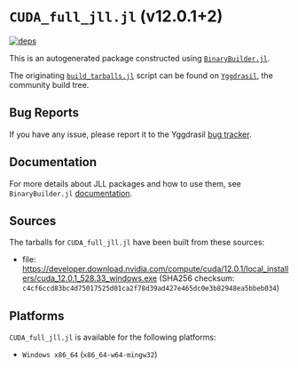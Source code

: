 # `CUDA_full_jll.jl` (v12.0.1+2)

[![deps](https://juliahub.com/docs/CUDA_full_jll/deps.svg)](https://juliahub.com/ui/Packages/CUDA_full_jll/dEkbx?page=2)

This is an autogenerated package constructed using [`BinaryBuilder.jl`](https://github.com/JuliaPackaging/BinaryBuilder.jl).

The originating [`build_tarballs.jl`](https://github.com/JuliaPackaging/Yggdrasil/blob/79b2a71d38e8ad68e60c89d1ac075b1c4c1bd7d6/C/CUDA/CUDA_full@12.0/build_tarballs.jl) script can be found on [`Yggdrasil`](https://github.com/JuliaPackaging/Yggdrasil/), the community build tree.

## Bug Reports

If you have any issue, please report it to the Yggdrasil [bug tracker](https://github.com/JuliaPackaging/Yggdrasil/issues).

## Documentation

For more details about JLL packages and how to use them, see `BinaryBuilder.jl` [documentation](https://docs.binarybuilder.org/stable/jll/).

## Sources

The tarballs for `CUDA_full_jll.jl` have been built from these sources:

* file: https://developer.download.nvidia.com/compute/cuda/12.0.1/local_installers/cuda_12.0.1_528.33_windows.exe (SHA256 checksum: `c4cf6ccd83bc4d75017525d01ca2f78d39ad427e465dc0e3b82948ea5bbeb034`)

## Platforms

`CUDA_full_jll.jl` is available for the following platforms:

* `Windows x86_64` (`x86_64-w64-mingw32`)
